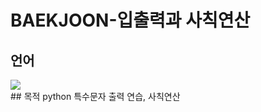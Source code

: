 # BAEKJOON-입출력과 사칙연산
## 언어
<div>
    <img src="https://img.shields.io/badge/Python-3776AB?style=flat-square&logo=python&logoColor=white"> 
</div>
## 목적
python 특수문자 출력 연습, 사칙연산

